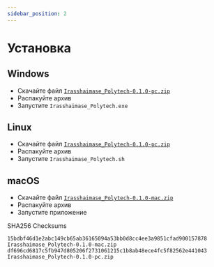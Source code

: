 ```yaml
---
sidebar_position: 2
---
```


# Установка

## Windows

-   Скачайте файл [`Irasshaimase_Polytech-0.1.0-pc.zip`](https://github.com/Pink-Phantasm/irasshaimase-to-polytech/releases/download/v0.1.0/Irasshaimase_Polytech-0.1.0-pc.zip)
-   Распакуйте архив
-   Запустите `Irasshaimase_Polytech.exe`

## Linux

-   Скачайте файл [`Irasshaimase_Polytech-0.1.0-pc.zip`](https://github.com/Pink-Phantasm/irasshaimase-to-polytech/releases/download/v0.1.0/Irasshaimase_Polytech-0.1.0-pc.zip)
-   Распакуйте архив
-   Запустите `Irasshaimase_Polytech.sh`

## macOS

-   Скачайте файл [`Irasshaimase_Polytech-0.1.0-mac.zip`](https://github.com/Pink-Phantasm/irasshaimase-to-polytech/releases/download/v0.1.0/Irasshaimase_Polytech-0.1.0-mac.zip)
-   Распакуйте архив
-   Запустите приложение

SHA256 Checksums

```
15bdbf46d1e2abc149cb65ab36165094a53bb0d8cc4ee3a9851cfad900157878  Irasshaimase_Polytech-0.1.0-mac.zip
df696cd6817c5fb947d805206f2731061215c1b8ab48ece4fc5f82562e441043  Irasshaimase_Polytech-0.1.0-pc.zip
```
